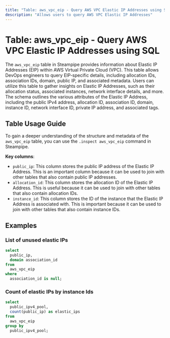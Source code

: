 ```yaml
---
title: "Table: aws_vpc_eip - Query AWS VPC Elastic IP Addresses using SQL"
description: "Allows users to query AWS VPC Elastic IP Addresses"
---
```


# Table: aws_vpc_eip - Query AWS VPC Elastic IP Addresses using SQL

The `aws_vpc_eip` table in Steampipe provides information about Elastic IP Addresses (EIP) within AWS Virtual Private Cloud (VPC). This table allows DevOps engineers to query EIP-specific details, including allocation IDs, association IDs, domain, public IP, and associated metadata. Users can utilize this table to gather insights on Elastic IP Addresses, such as their allocation status, associated instances, network interface details, and more. The schema outlines the various attributes of the Elastic IP Address, including the public IPv4 address, allocation ID, association ID, domain, instance ID, network interface ID, private IP address, and associated tags.

## Table Usage Guide

To gain a deeper understanding of the structure and metadata of the `aws_vpc_eip` table, you can use the `.inspect aws_vpc_eip` command in Steampipe.

**Key columns**:

- `public_ip`: This column stores the public IP address of the Elastic IP Address. This is an important column because it can be used to join with other tables that also contain public IP addresses.
- `allocation_id`: This column stores the allocation ID of the Elastic IP Address. This is useful because it can be used to join with other tables that also contain allocation IDs.
- `instance_id`: This column stores the ID of the instance that the Elastic IP Address is associated with. This is important because it can be used to join with other tables that also contain instance IDs.

## Examples

### List of unused elastic IPs

```sql
select
  public_ip,
  domain association_id
from
  aws_vpc_eip
where
  association_id is null;
```


### Count of elastic IPs by instance Ids

```sql
select
  public_ipv4_pool,
  count(public_ip) as elastic_ips
from
  aws_vpc_eip
group by
  public_ipv4_pool;
```
